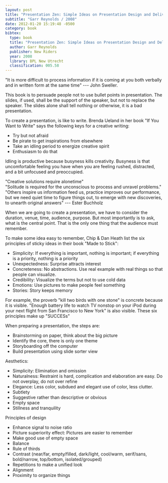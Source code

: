 ```yaml
---
layout: post
title: "Presentation Zen: Simple Ideas on Presentation Design and Delivery"
subtitle: "Garr Reynolds / 2008"
date: 2012-01-20 15:19:48 -0500
category: book
bibtex:
  type: book
  title: "Presentation Zen: Simple Ideas on Presentation Design and Delivery"
  author: Garr Reynolds
  publisher: New Riders
  year: 2008
  library: BPL New Utrecht
  classification: 005.58
---
```


"It is more difficult to process information if it is coming at you both verbally and in written form at the same time" --- John Sweller.

This book is to persuade people not to use bullet points in presentation. The slides, if used, shall be the support of the speaker, but not to replace the speaker. The slides alone shall tell nothing or otherwise, it is a bad presentation.

To create a presentation, is like to write. Brenda Ueland in her book "If You Want to Write" says the following keys for a creative writing:

  - Try but not afraid
  - Be pirate to get inspirations from elsewhere
  - Take an idling period to energize creative spirit
  - Enthusiasm to do that

Idling is productive because busyness kills creativity. Busyness is that uncomfortable feeling you have when you are feeling rushed, distracted, and a bit unfocused and preoccupied.

"Creative solutions require alonetime"  
"Solitude is required for the unconscious to process and unravel problems."  
"Others inspire us information feed us, practice improves our performance, but we need quiet time to figure things out, to emerge with new discoveries, to unearth original answers" --- Ester Buchholz

When we are going to create a presentation, we have to consider the duration, venue, time, audience, purpose. But most importantly is to ask, what is the central point. That is the only one thing that the audience must remember.

To make some idea easy to remember, Chip & Dan Heath list the six principles of sticky ideas in their book "Made to Stick":

  - Simplicity: If everything is important, nothing is important; if everything is a priority, nothing is a priority
  - Unexpectedness: Surprise attracts interest
  - Concreteness: No abstractions. Use real example with real things so that people can visualize.
  - Credibility: Visualize the terms but not to use cold data
  - Emotions: Use pictures to make people feel something
  - Stories: Story keeps memory

For example, the proverb "kill two birds with one stone" is concrete because it is visible. "Enough battery life to watch TV nonstop on your iPod during your next flight from San Francisco to New York" is also visible. These six principles make up "SUCCESs"

When preparing a presentation, the steps are:

  - Brainstorming on paper, think about the big picture
  - Identify the core, there is only one theme
  - Storyboarding off the computer
  - Build presentation using slide sorter view

Aesthetics:

  - Simplicity: Elimination and omission
  - Naturalness: Restraint is hard, complication and elaboration are easy. Do not overplay, do not over refine
  - Elegance: Less color, subdued and elegant use of color, less clutter.
  - Subtlety
  - Suggestive rather than descriptive or obvious
  - Empty space
  - Stillness and tranquility

Principles of design

  - Enhance signal to noise ratio
  - Picture superiority effect: Pictures are easier to remember
  - Make good use of empty space
  - Balance
  - Rule of thirds
  - Contrast (near/far, empty/filled, dark/light, cool/warm, serif/sans, bold/narrow, top/bottom, isolated/grouped)
  - Repetitions to make a unified look
  - Alignment
  - Proximity to organize things

